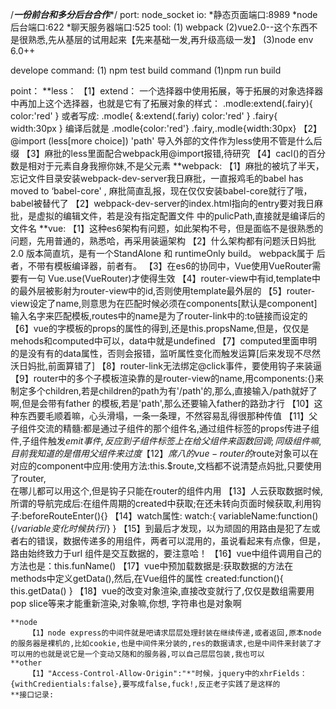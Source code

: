 /*******一份前台和多分后台合作********/
port:
node_socket io:
	*静态页面端口:8989
	*node后台端口:622
	*聊天服务器端口:525
tool:
	(1) webpack 
	(2)vue2.0--这个东西不是很熟悉,先从基层的试用起来【先来基础一发,再升级高级一发】
	(3)node env 6.0++

develope command:
	(1) npm test
build command
	(1)npm run build


point：
	**less：
		【1】extend：
			一个选择器中使用拓展，等于拓展的对象选择器中再加上这个选择器，也就是它有了拓展对象的样式：
			.modle:extend(.fairy){
				color:'red'
			}
			或者写成:
			.modle{
				&:extend(.fariy)
				color:'red'
			}
			.fairy{
				width:30px
			}
			编译后就是
			.modle{color:'red'}   	.fairy,.modle{width:30px}
		【2】@import (less[more choice]) 'path'  导入外部的文件作为less使用不管是什么后缀
		【3】麻批的less里面配合webpack用@import报错,待研究
		【4】cacl()的百分数是相对于元素自身我擦你妹,不是父元素
	**webpack:
		【1】麻批的被坑了半天，忘记文件目录安装webpack-dev-server我日麻批，一直报鸡毛的babel has moved to 
			‘babel-core' , 麻批简直乱报，现在仅仅安装babel-core就行了哦，babel被替代了
		【2】webpack-dev-server的index.html指向的entry要对我日麻批，是虚拟的编辑文件，若是没有指定配置文件
			中的pulicPath,直接就是编译后的文件名
	**vue:
		【1】这种es6架构有问题，如此架构不号，但是面临不是很熟悉的问题，先用普通的，熟悉哈，再采用装逼架构
		【2】什么架构都有问题沃日妈批 2.0 版本简直坑，是有一个StandAlone 和 runtimeOnly build。 webpack属于
			后者，不带有模板编译器，前者有。
		【3】在es6的协同中，Vue使用VueRouter需要有一句  Vue.use(VueRouter)才使得<router-view></router-view>生效
		【4】router-view中有id,template中的最外层被影射为router-view中的id,否则使用template最外层的
		【5】router-view设定了name,则意思为在匹配时候必须在components[默认是component]输入名字来匹配模板,routes中的name是为了router-link中的:to链接而设定的
		【6】vue的字模板的props的属性的得到,还是this.propsName,但是，仅仅是mehods和computed中可以，data中就是undefined
		【7】computed里面申明的是没有有的data属性，否则会报错，监听属性变化而触发运算[后来发现不尽然沃日妈批,前面算错了]
		【8】router-link无法绑定@click事件，要使用钩子来装逼
		【9】router中的多个子模板渲染靠的是router-view的name,用components:{}来制定多个children,若是children的path为有'/path'的,那么,直接输入/path就好了啊,但是会带有father 的模板,若是'path',那么还要输入father的路劲才行
		【10】这种东西要毛顺着嘛，心头滑塌，一条一条理，不然容易乱得很那种传值
		【11】父子组件交流的精髓:都是通过子组件的那个组件名,通过组件标签的props传进子组件,子组件触发$emit事件,反应到子组件标签上在给父组件来
			函数回调;同级组件嘛,目前我知道的是借用父组件来过度
		【12】席八的vue-router的$route对象可以在对应的component中应用:使用方法:this.$route,文档都不说清楚点妈批,只要使用了router,	
			在哪儿都可以用这个,但是钩子只能在router的组件内用
		【13】人云获取数据时候,所谓的导航完成后:在组件周期的created中获取;在还未转向页面时候获取,利用钩子:beforeRouteEnter(){}
		【14】watch属性:
			watch:{
				variableName:function(){/*variable变化时候执行*/}
			}
		【15】到最后才发现，以为顽固的用路由是犯了左或者右的错误，数据传递多的用组件，两者可以混用的，虽说看起来有点像，但是，路由始终致力于url
			组件是交互数据的，要注意哈！
		【16】vue中组件调用自己的方法也是：this.funName()
		【17】vue中预加载数据是:获取数据的方法在methods中定义getData(),然后,在Vue组件的属性
			created:function(){
				this.getData()
			}
		【18】vue的改变对象渲染,直接改变就行了,仅仅是数组需要用pop slice等来才能重新渲染,对象嘛,你想,
			字符串也是对象啊

	**node
		【1】node express的中间件就是吧请求层层处理封装在继续传递,或者返回,原本node的服务器是裸机的,比如cookie,也是中间件来分装的,res的数据请求,也是中间件来封装了才可以用的也就是说它是一个变动又随和的服务器,可以自己层层包装,我也可以
	**other
		【1】"Access-Control-Allow-Origin":"*"时候，jquery中的xhrFields：{withCredientials:false},要写成false,fuck!,反正老子实践了是这样的
	**接口记录: